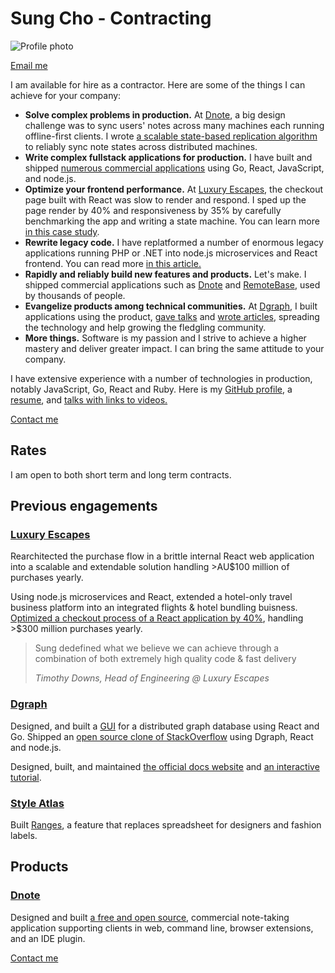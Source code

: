 # Sung Cho - Contracting

<img src="imgs/sung.jpeg" alt="Profile photo" class="profile-picture">

[Email me](mailto:sung@monomax.sh)

I am available for hire as a contractor. Here are some of the things I can achieve for your company:

* **Solve complex problems in production.** At <a href="https://dnote.io" target="_blank">Dnote</a>, a big design challenge was to sync users' notes across many machines each running offline-first clients. I wrote <a href="https://dnote.io/blog/state-based-sync/" target="_blank">a scalable state-based replication algorithm</a> to reliably sync note states across distributed machines.
* **Write complex fullstack applications for production.** I have built and shipped <a href="https://sung.io/about/" target="_blank">numerous commercial applications</a> using Go, React, JavaScript, and node.js.
* **Optimize your frontend performance.** At <a href="https://luxuryescapes.com" target="_blank">Luxury Escapes</a>, the checkout page built with React was slow to render and respond. I sped up the page render by 40% and responsiveness by 35% by carefully benchmarking the app and writing a state machine. You can learn more [in this case study](/case-study/luxuryescapes).
* **Rewrite legacy code.** I have replatformed a number of enormous legacy applications running PHP or .NET into node.js microservices and React frontend. You can read more <a href="https://techblog.luxgroup.com/cutting-your-losses-c895612dd27c">in this article.</a>
* **Rapidly and reliably build new features and products.** Let's make. I shipped commercial applications such as <a href="https://dnote.io" target="_blank">Dnote</a> and <a href="https://sung.io/lessons-from-successfully-launching-remotebase/" target="_blank">RemoteBase</a>, used by thousands of people.
* **Evangelize products among technical communities.** At <a href="https://dgraph.io" target="_blank">Dgraph</a>, I built applications using the product, <a href="https://sungwoncho.github.io/presentations/" target="_blank">gave talks</a> and <a href="https://blog.dgraph.io/post/building-graphoverflow/" target="_blank">wrote articles</a>, spreading the technology and help growing the fledgling community.
* **More things.** Software is my passion and I strive to achieve a higher mastery and deliver greater impact. I can bring the same attitude to your company.

I have extensive experience with a number of technologies in production, notably JavaScript, Go, React and Ruby. Here is my <a href="https://github.com/sungwoncho" target="_blank">GitHub profile</a>, a <a href="/resume.pdf">resume</a>, and <a href="https://sungwoncho.github.io/presentations/" target="_blank">talks with links to videos.</a>

[Contact me](mailto:sung@monomax.sh)

## Rates

I am open to both short term and long term contracts.

## Previous engagements

### <a href="https://luxuryescapes.com" target="_blank">Luxury Escapes</a>

Rearchitected the purchase flow in a brittle internal React web application into a scalable and extendable solution handling &gt;AU$100 million of purchases yearly.

Using node.js microservices and React, extended a hotel-only travel business platform into an integrated flights & hotel bundling buisness. [Optimized a checkout process of a React application by 40%](/case-study/luxuryescapes), handling &gt;$300 million purchases yearly.

> Sung dedefined what we believe we can achieve through a combination of both extremely high quality code & fast delivery
>
> *Timothy Downs, Head of Engineering @ Luxury Escapes*

### <a href="https://dgraph.io" target="_blank">Dgraph</a>

Designed, and built a <a href="https://play.dgraph.io/" target="_blank">GUI</a> for a distributed graph database using React and Go. Shipped an <a href="https://github.com/dgraph-io/graphoverflow" target="_blank">open source clone of StackOverflow</a> using Dgraph, React and node.js.

Designed, built, and maintained <a href="https://docs.dgraph.io/" target="_blank">the official docs website</a> and <a href="https://tour.dgraph.io/" target="_blank">an interactive tutorial</a>.

### <a href="https://www.styleatlas.co">Style Atlas</a>

Built <a href="https://www.styleatlas.co/quadrant" target="_blank">Ranges</a>, a feature that replaces spreadsheet for designers and fashion labels.

## Products

### <a href="https://dnote.io" target="_blank">Dnote</a>

Designed and built <a href="https://github.com/dnote/cli">a free and open source</a>, commercial note-taking application supporting clients in web, command line, browser extensions, and an IDE plugin.

[Contact me](mailto:sung@monomax.sh)

